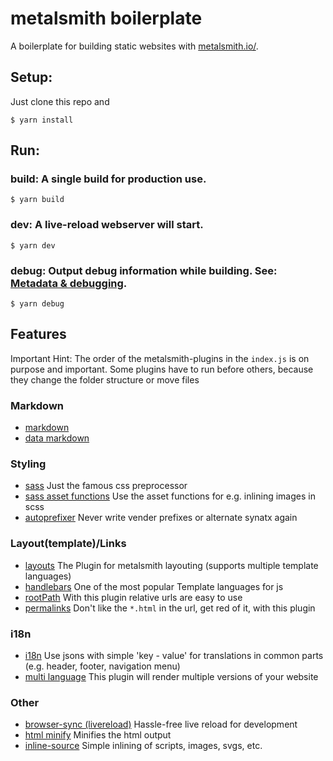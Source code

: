 # metalsmith boilerplate

A boilerplate for building static websites with [metalsmith.io/](http://www.metalsmith.io).

## Setup:
Just clone this repo and
```
$ yarn install
```

## Run:

### build: A single build for production use. 
```
$ yarn build
```

### dev: A live-reload webserver will start.
```
$ yarn dev
```

### debug: Output debug information while building. See: [Metadata & debugging](http://http://www.metalsmith.io/#metadata-debugging).
```
$ yarn debug 
```

## Features
Important Hint: The order of the metalsmith-plugins in the `index.js` is on purpose and important.
Some plugins have to run before others, because they change the folder structure or move files

### Markdown
- [markdown](https://github.com/segmentio/metalsmith-markdown)
- [data markdown](https://github.com/majodev/metalsmith-data-markdown)

### Styling
- [sass](https://www.npmjs.com/package/metalsmith-sass) Just the famous css preprocessor
- [sass asset functions](https://www.npmjs.com/package/node-sass-asset-functions) Use the asset functions for e.g. inlining images in scss
- [autoprefixer](https://www.npmjs.com/package/metalsmith-autoprefixer) Never write vender prefixes or alternate synatx again

### Layout(template)/Links
- [layouts](https://www.npmjs.com/package/metalsmith-layouts) The Plugin for metalsmith layouting (supports multiple template languages)
- [handlebars](https://www.npmjs.com/package/handlebars) One of the most popular Template languages for js
- [rootPath](https://www.npmjs.com/package/metalsmith-rootpath) With this plugin relative urls are easy to use
- [permalinks](https://www.npmjs.com/package/metalsmith-permalinks) Don't like the `*.html` in the url, get red of it, with this plugin

### i18n
- [i18n](https://www.npmjs.com/package/metalsmith-i18n) Use jsons with simple 'key - value' for translations in common parts (e.g. header, footer, navigation menu)
- [multi language](https://www.npmjs.com/package/metalsmith-multi-language) This plugin will render multiple versions of your website

### Other
- [browser-sync (livereload)](https://www.npmjs.com/package/metalsmith-browser-sync) Hassle-free live reload for development
- [html minify](https://www.npmjs.com/package/metalsmith-html-minifier) Minifies the html output
- [inline-source](https://www.npmjs.com/package/metalsmith-inline-source) Simple inlining of scripts, images, svgs, etc.
